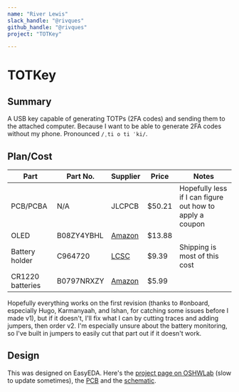```yaml
---
name: "River Lewis"
slack_handle: "@rivques"
github_handle: "@rivques"
project: "TOTKey"

---
```


# TOTKey
## Summary
A USB key capable of generating TOTPs (2FA codes) and sending them to the attached computer.
Because I want to be able to generate 2FA codes without my phone. Pronounced `/ˌti o ti ˈki/`.

## Plan/Cost
Part|Part No.|Supplier|Price|Notes
---|---|---|---|---
PCB/PCBA|N/A|JLCPCB|$50.21|Hopefully less if I can figure out how to apply a coupon
OLED|B08ZY4YBHL|[Amazon](https://www.amazon.com/Teyleten-Robot-Display-SSD1306-Raspberry/dp/B08ZY4YBHL)|$13.88|
Battery holder|C964720|[LCSC](https://www.lcsc.com/product-detail/Battery-Connectors_MYOUNG-BS-12-A1AJ002-F_C964720.html)|$9.39|Shipping is most of this cost
CR1220 batteries|B0797NRXZY|[Amazon](https://www.amazon.com/LiCB-Pack-CR1220-Lithium-Battery/dp/B0797NRXZY)|$5.99|

Hopefully everything works on the first revision (thanks to #onboard, especially Hugo, Karmanyaah, and Ishan, for catching some issues before I made v1), but if it doesn't,
I'll fix what I can by cutting traces and adding jumpers, then order v2. I'm especially unsure about the battery monitoring, so I've built in jumpers to easily cut that part out if it doesn't work.

## Design
This was designed on EasyEDA. Here's the [project page on OSHWLab](https://oshwlab.com/rivques/totkey) (slow to update sometimes), the [PCB](https://easyeda.com/editor#id=a047122325314c07bb52b96d80c8d825) and the [schematic](https://easyeda.com/editor#id=1f6edd6aa64a423ab0e672aebc9e7131).

